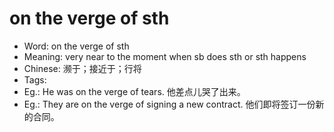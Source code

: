 # on the verge of sth

- Word: on the verge of sth
- Meaning: very near to the moment when sb does sth or sth happens
- Chinese: 濒于；接近于；行将
- Tags: 
- Eg.: He was on the verge of tears. 他差点儿哭了出来。
- Eg.: They are on the verge of signing a new contract. 他们即将签订一份新的合同。
